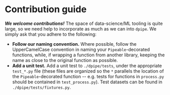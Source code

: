 # Contribution guide

_**We welcome contributions!**_ The space of data-science/ML tooling is quite large, so we need help to incorporate as much as we can into `dpipe`. We simply ask that you adhere to the following:

* **Follow our naming convention.** Where possible, follow the UpperCamelCase convention in naming your `Pipeable`-decorated functions, while, if wrapping a function from another library, keeping the name as close to the original function as possible.
* **Add a unit test.** Add a unit test to `./dpipe/tests`, under the appropriate `test_*.py` file \(these files are organized so the `*` parallels the location of the `Pipeable`-decorated function -- e.g. tests for functions in `process.py` should be contained in `test_process.py`\). Test datasets can be found in `./dpipe/tests/fixtures.py`.


